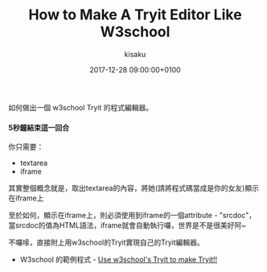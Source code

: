 ﻿---
layout: post
title: "How to Make A Tryit Editor Like W3school"
description: "Make a code like w3school Tryit editor. "
date: 2017-12-28 09:00:00+0100
date_modified: 2017-12-28 12:00:00+0800
categories: [web]
tags:
  - w3school
  - tryit
author: kisaku
image:
  path: /img/2017-12-28-How-To-Make-A-Tryit-Like-W3school/1514530904887.jpg
  width: 1280
  height: 777
comments: true
---

如何做出一個 w3school Tryit 的程式編輯器。


#### 5秒鐘結束這一回合 ####

你只需要：
- textarea
- iframe

其實整個概念就是，取出textarea的內容，將她(請將程式碼當成是你的女友)顯示在iframe上

至於如何，顯示在iframe上，則必須使用到iframe的一個attribute - "srcdoc"，當srcdoc的值為HTML語法，iframe就會自動執行囉，世界是不是很美好阿~


不囉嗦，直接附上用w3school的Tryit實現自己的Tryit編輯器。

- W3school 的範例程式 - [Use w3school's Tryit to make Tryit!!](https://www.w3schools.com/code/tryit.asp?filename=FMXNC297H3UK)



